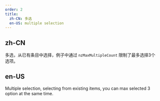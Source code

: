 ```yaml
---
order: 2
title:
  zh-CN: 多选
  en-US: multiple selection
---
```


## zh-CN

多选，从已有条目中选择，例子中通过 `nzMaxMultipleCount` 限制了最多选择3个选项。

## en-US

Multiple selection, selecting from existing items, you can max selected 3 option at the same time.



